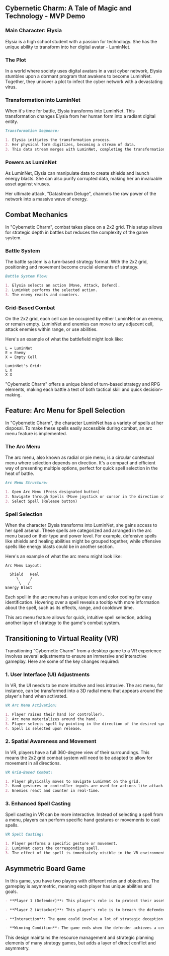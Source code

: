 ## Cybernetic Charm: A Tale of Magic and Technology - MVP Demo

### Main Character: Elysia

Elysia is a high school student with a passion for technology. She has the unique ability to transform into her digital avatar - LuminNet.

### The Plot

In a world where society uses digital avatars in a vast cyber network, Elysia stumbles upon a dormant program that awakens to become LuminNet. Together, they uncover a plot to infect the cyber network with a devastating virus.

### Transformation into LuminNet

When it's time for battle, Elysia transforms into LuminNet. This transformation changes Elysia from her human form into a radiant digital entity.

```markdown
Transformation Sequence:

1. Elysia initiates the transformation process.
2. Her physical form digitizes, becoming a stream of data.
3. This data stream merges with LuminNet, completing the transformation.
```

### Powers as LuminNet

As LuminNet, Elysia can manipulate data to create shields and launch energy blasts. She can also purify corrupted data, making her an invaluable asset against viruses.

Her ultimate attack, "Datastream Deluge", channels the raw power of the network into a massive wave of energy.

## Combat Mechanics

In "Cybernetic Charm", combat takes place on a 2x2 grid. This setup allows for strategic depth in battles but reduces the complexity of the game system.

### Battle System

The battle system is a turn-based strategy format. With the 2x2 grid, positioning and movement become crucial elements of strategy.

```markdown
Battle System Flow:

1. Elysia selects an action (Move, Attack, Defend).
2. LuminNet performs the selected action.
3. The enemy reacts and counters.
```

### Grid-Based Combat

On the 2x2 grid, each cell can be occupied by either LuminNet or an enemy, or remain empty. LuminNet and enemies can move to any adjacent cell, attack enemies within range, or use abilities.

Here's an example of what the battlefield might look like:

```
L = LuminNet
E = Enemy
X = Empty Cell

LuminNet's Grid:
L X
X X
```

"Cybernetic Charm" offers a unique blend of turn-based strategy and RPG elements, making each battle a test of both tactical skill and quick decision-making.

## Feature: Arc Menu for Spell Selection

In "Cybernetic Charm", the character LuminNet has a variety of spells at her disposal. To make these spells easily accessible during combat, an arc menu feature is implemented.

### The Arc Menu

The arc menu, also known as radial or pie menu, is a circular contextual menu where selection depends on direction. It's a compact and efficient way of presenting multiple options, perfect for quick spell selection in the heat of battle.

```markdown
Arc Menu Structure:

1. Open Arc Menu (Press designated button)
2. Navigate through Spells (Move joystick or cursor in the direction of the desired spell)
3. Select Spell (Release button)
```

### Spell Selection

When the character Elysia transforms into LuminNet, she gains access to her spell arsenal. These spells are categorized and arranged in the arc menu based on their type and power level. For example, defensive spells like shields and healing abilities might be grouped together, while offensive spells like energy blasts could be in another section.

Here's an example of what the arc menu might look like:

```
Arc Menu Layout:

  Shield   Heal
     \     /
      \   /
Energy Blast
```

Each spell in the arc menu has a unique icon and color coding for easy identification. Hovering over a spell reveals a tooltip with more information about the spell, such as its effects, range, and cooldown time.

This arc menu feature allows for quick, intuitive spell selection, adding another layer of strategy to the game's combat system.

## Transitioning to Virtual Reality (VR)

Transitioning "Cybernetic Charm" from a desktop game to a VR experience involves several adjustments to ensure an immersive and interactive gameplay. Here are some of the key changes required:

### 1. User Interface (UI) Adjustments

In VR, the UI needs to be more intuitive and less intrusive. The arc menu, for instance, can be transformed into a 3D radial menu that appears around the player's hand when activated.

```markdown
VR Arc Menu Activation:

1. Player raises their hand (or controller).
2. Arc menu materializes around the hand.
3. Player selects spell by pointing in the direction of the desired spell.
4. Spell is selected upon release.
```

### 2. Spatial Awareness and Movement

In VR, players have a full 360-degree view of their surroundings. This means the 2x2 grid combat system will need to be adapted to allow for movement in all directions.

```markdown
VR Grid-Based Combat:

1. Player physically moves to navigate LuminNet on the grid.
2. Hand gestures or controller inputs are used for actions like attack or defend.
3. Enemies react and counter in real-time.
```

### 3. Enhanced Spell Casting

Spell casting in VR can be more interactive. Instead of selecting a spell from a menu, players can perform specific hand gestures or movements to cast spells.

```markdown
VR Spell Casting:

1. Player performs a specific gesture or movement.
2. LuminNet casts the corresponding spell.
3. The effect of the spell is immediately visible in the VR environment.
```

## Asymmetric Board Game

In this game, you have two players with different roles and objectives. The gameplay is asymmetric, meaning each player has unique abilities and goals.

```markdown
- **Player 1 (Defender)**: This player's role is to protect their assets and achieve certain goals. They use their turns to build barriers (represented by tokens or cards) on their 4x4 grid and accumulate resources. Each square on their board could represent a location they need to safeguard.

- **Player 2 (Attacker)**: This player's role is to breach the defender's barriers and disrupt their plans. They use their turns to develop their tools (also represented by tokens or cards), examine the defender's barriers, and initiate breaches. Their 4x4 grid could represent different types of actions or tools they can utilize.

- **Interaction**: The game could involve a lot of strategic deception and deduction, as the defender tries to mislead the attacker about where their most valuable locations are, and the attacker tries to figure out where to breach. Actions that affect the opponent's board could be incorporated into the gameplay.

- **Winning Condition**: The game ends when the defender achieves a certain number of goals, or when the attacker accumulates enough points by successfully breaching the defender's locations.
```

This design maintains the resource management and strategic planning elements of many strategy games, but adds a layer of direct conflict and asymmetry.

